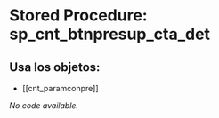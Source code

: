 # Stored Procedure: sp_cnt_btnpresup_cta_det

## Usa los objetos:
- [[cnt_paramconpre]]

*No code available.*
